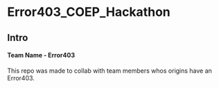 # Error403_COEP_Hackathon

## Intro
#### Team Name - Error403
This repo was made to collab with team members whos origins have an Error403.
